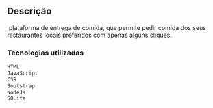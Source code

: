 ## Descrição

 plataforma de entrega de comida, que permite pedir comida dos seus 
 restaurantes locais preferidos com apenas alguns cliques.


### Tecnologias utilizadas


```markdown
HTML
JavaScript
CSS
Bootstrap
NodeJs
SQLite
```


